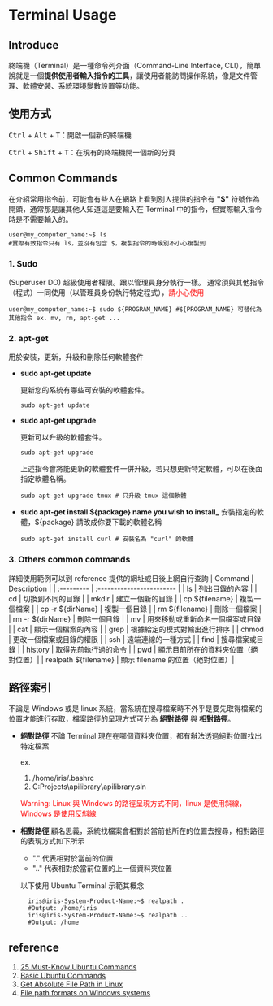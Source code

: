 # Terminal Usage

## Introduce 
終端機（Terminal）是一種命令列介面（Command-Line Interface, CLI），簡單說就是一個<b>提供使用者輸入指令的工具</b>，讓使用者能訪問操作系統，像是文件管理、軟體安裝、系統環境變數設置等功能。

## 使用方式
<kbd>Ctrl</kbd> + <kbd>Alt</kbd> + <kbd>T</kbd>：開啟一個新的終端機

<kbd>Ctrl</kbd> + <kbd>Shift</kbd> + <kbd>T</kbd>：在現有的終端機開一個新的分頁

## Common Commands
在介紹常用指令前，可能會有些人在網路上看到別人提供的指令有 <b>"\$"</b> 符號作為開頭，通常那是讓其他人知道這是要輸入在 Terminal 中的指令，但實際輸入指令時是不需要輸入的。

```bash=
user@my_computer_name:~$ ls 
#實際有效指令只有 ls，並沒有包含 $，複製指令的時候別不小心複製到
```

### 1. Sudo

(Superuser DO) 超級使用者權限。跟以管理員身分執行一樣。
通常須與其他指令（程式）一同使用（以管理員身份執行特定程式），<font color="red">請小心使用</font>

```bash=
user@my_computer_name:~$ sudo ${PROGRAM_NAME} #${PROGRAM_NAME} 可替代為其他指令 ex. mv, rm, apt-get ...
```

### 2. apt-get

用於安裝，更新，升級和刪除任何軟體套件

- **sudo apt-get update**

    更新您的系統有哪些可安裝的軟體套件。

  ```bash=
  sudo apt-get update
  ```

- **sudo apt-get upgrade**

    更新可以升級的軟體套件。

  ```bash=
  sudo apt-get upgrade
  ```

    上述指令會將能更新的軟體套件一併升級，若只想更新特定軟體，可以在後面指定軟體名稱。

  ```
  sudo apt-get upgrade tmux # 只升級 tmux 這個軟體
  ```

- **sudo apt-get install ${package} name you wish to install_**
  安裝指定的軟體，\${package} 請改成你要下載的軟體名稱

  ```
  sudo apt-get install curl # 安裝名為 "curl" 的軟體
  ```
 
### 3. Others common commands
  詳細使用範例可以到 reference 提供的網址或日後上網自行查詢
  | Command           | Description                |
  | :---------        | :------------------------  |
  | ls                | 列出目錄的內容  |
  | cd                | 切換到不同的目錄 |
  | mkdir             | 建立一個新的目錄 |
  | cp ${filename}    | 複製一個檔案 |
  | cp -r ${dirName}  | 複製一個目錄 |
  | rm  ${filename}   | 刪除一個檔案 |
  | rm -r ${dirName}  | 刪除一個目錄 |
  | mv                | 用來移動或重新命名一個檔案或目錄 |
  | cat               | 顯示一個檔案的內容 |
  | grep              | 根據給定的模式對輸出進行排序 |
  | chmod             | 更改一個檔案或目錄的權限 |
  | ssh               | 遠端連線的一種方式 |
  | find              | 搜尋檔案或目錄 |
  | history           | 取得先前執行過的命令  |
  | pwd               | 顯示目前所在的資料夾位置（絕對位置）|
  | realpath ${filename}        | 顯示 filename 的位置（絕對位置）|
## 路徑索引
不論是 Windows 或是 linux 系統，當系統在搜尋檔案時不外乎是要先取得檔案的位置才能進行存取，檔案路徑的呈現方式可分為 <b>絕對路徑</b> 與 <b>相對路徑</b>。

- **絕對路徑**
  不論 Terminal 現在在哪個資料夾位置，都有辦法透過絕對位置找出特定檔案 

  ex. 
    1. /home/iris/.bashrc 
    2. C:Projects\apilibrary\apilibrary.sln

  <font color=red>Warning: Linux 與 Windows 的路徑呈現方式不同，linux 是使用斜線，Windows 是使用反斜線</font>

- **相對路徑**
  顧名思義，系統找檔案會相對於當前他所在的位置去搜尋，相對路徑的表現方式如下所示
  
  -  "\." 代表相對於當前的位置
  -  "\.." 代表相對於當前位置的上一個資料夾位置
  
  以下使用 Ubuntu Terminal 示範其概念
  ```bash=
    iris@iris-System-Product-Name:~$ realpath .
    #Output: /home/iris
    iris@iris-System-Product-Name:~$ realpath ..
    #Output: /home 
  ```

## reference
1. [25 Must-Know Ubuntu Commands](https://learnubuntu.com/top-ubuntu-commands/)
2. [Basic Ubuntu Commands](https://gist.github.com/TechRancher/770a7a2ab7f0edb687e8048e538122e3)
3. [Get Absolute File Path in Linux](https://linuxhandbook.com/get-file-path/)
4. [File path formats on Windows systems](https://learn.microsoft.com/en-us/dotnet/standard/io/file-path-formats)